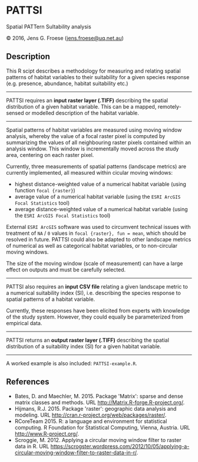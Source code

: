 # PATTSI
Spatial PATTern SuItability analysis

© 2016, Jens G. Froese (jens.froese@uq.net.au)

## Description
This R scipt describes a methodology for measuring and relating spatial patterns of habitat variables to their suitability for a given species response (e.g. presence, abundance, habitat suitability etc.)

---
PATTSI requires an **input raster layer (.TIFF)** describing the spatial distribution of a given habitat variable. This can be a mapped, remotely-sensed or modelled description of the habitat variable.

---
Spatial patterns of habitat variables are measured using moving window analysis, whereby the value of a focal raster pixel is computed by summarizing the values of all neighbouring raster pixels contained within an analysis window. This window is incrementally moved across the study area, centering on each raster pixel.

Currently, three measurements of spatial patterns (landscape metrics) are currently implemented, all measured within cicular moving windows:
* highest distance-weighted value of a numerical habitat variable (using function `focal {raster}`)
* average value of a numerical habitat variable (using the `ESRI ArcGIS Focal Statistics` tool)
* average distance-weighted value of a numerical habitat variable (using the `ESRI ArcGIS Focal Statistics` tool)

External `ESRI ArcGIS` software was used to circumvent technical issues with treatment of `NA` / `0` values in `focal {raster}, fun = mean`, which should be resolved in future. PATTSI could also be adapted to other landscape metrics of numerical as well as categorical habitat variables, or to non-circular moving windows.

The size of the moving window (scale of measurement) can have a large effect on outputs and must be carefully selected.

---
PATTSI also requires an **input CSV file** relating a given landscape metric to a numerical suitability index (SI), i.e. describing the species response to spatial patterns of a habitat variable. 

Currently, these responses have been elicited from experts with knowledge of the study system. However, they could equally be parameterized from empirical data.

---
PATTSI returns an **output raster layer (.TIFF)** describing the spatial distribution of a suitability index (SI) for a given habitat variable.

---
A worked example is also included: `PATTSI-example.R`.

## References
* Bates, D. and Maechler, M. 2015. Package 'Matrix': sparse and dense matrix classes and methods. URL http://Matrix.R-forge.R-project.org/.
* Hijmans, R.J. 2015. Package 'raster': geographic data analysis and modeling. URL http://cran.r-project.org/web/packages/raster/.
* RCoreTeam 2015. R: a language and environment for statistical computing. R Foundation for Statistical Computing, Vienna, Austria. URL http://www.R-project.org/.
* Scroggie, M. 2012. Applying a circular moving window filter to raster data in R. URL https://scrogster.wordpress.com/2012/10/05/applying-a-circular-moving-window-filter-to-raster-data-in-r/.
